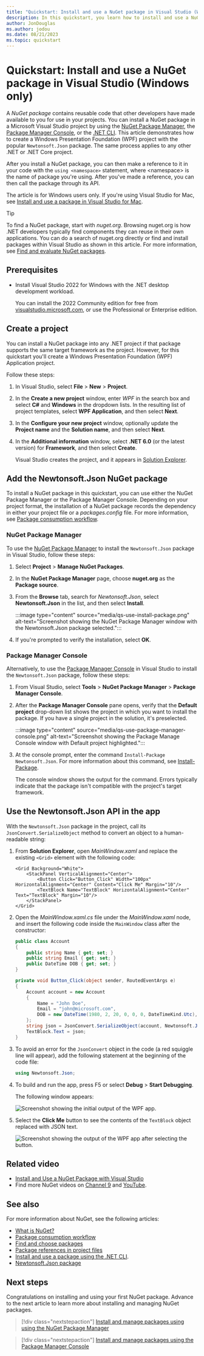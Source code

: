 ```yaml
---
title: "Quickstart: Install and use a NuGet package in Visual Studio (Windows only)"
description: In this quickstart, you learn how to install and use a NuGet package in a Visual Studio project for Windows.
author: JonDouglas
ms.author: jodou
ms.date: 08/21/2023
ms.topic: quickstart
---
```


# Quickstart: Install and use a NuGet package in Visual Studio (Windows only)

A *NuGet package* contains reusable code that other developers have made available to you for use in your projects. You can install a NuGet package in a Microsoft Visual Studio project by using the [NuGet Package Manager](../consume-packages/install-use-packages-visual-studio.md), the [Package Manager Console](../consume-packages/install-use-packages-powershell.md), or the [.NET CLI](install-and-use-a-package-using-the-dotnet-cli.md). This article demonstrates how to create a Windows Presentation Foundation (WPF) project with the popular `Newtonsoft.Json` package. The same process applies to any other .NET or .NET Core project.

After you install a NuGet package, you can then make a reference to it in your code with the `using <namespace>` statement, where \<namespace\> is the name of package you're using. After you've made a reference, you can then call the package through its API.

The article is for Windows users only. If you're using Visual Studio for Mac, see [Install and use a package in Visual Studio for Mac](install-and-use-a-package-in-visual-studio-mac.md).

> [!TIP]
> To find a NuGet package, start with *nuget.org*. Browsing nuget.org is how .NET developers typically find components they can reuse in their own applications. You can do a search of nuget.org directly or find and install packages within Visual Studio as shown in this article. For more information, see [Find and evaluate NuGet packages](../consume-packages/finding-and-choosing-packages.md).

## Prerequisites

- Install Visual Studio 2022 for Windows with the .NET desktop development workload.

  You can install the 2022 Community edition for free from [visualstudio.microsoft.com](https://visualstudio.microsoft.com/), or use the Professional or Enterprise edition.

## Create a project

You can install a NuGet package into any .NET project if that package supports the same target framework as the project. However, for this quickstart you'll create a Windows Presentation Foundation (WPF) Application project.

Follow these steps:

1. In Visual Studio, select **File** > **New** > **Project**.

1. In the **Create a new project** window, enter *WPF* in the search box and select **C#** and **Windows** in the dropdown lists. In the resulting list of project templates, select **WPF Application**, and then select **Next**.

1. In the **Configure your new project** window, optionally update the **Project name** and the **Solution name**, and then select **Next**.

1. In the **Additional information** window, select **.NET 6.0** (or the latest version) for **Framework**, and then select **Create**.

   Visual Studio creates the project, and it appears in [Solution Explorer](/visualstudio/ide/use-solution-explorer).

## Add the Newtonsoft.Json NuGet package

To install a NuGet package in this quickstart, you can use either the NuGet Package Manager or the Package Manager Console. Depending on your project format, the installation of a NuGet package records the dependency in either your project file or a *packages.config* file. For more information, see [Package consumption workflow](../consume-packages/overview-and-workflow.md).

### NuGet Package Manager

To use the [NuGet Package Manager](../consume-packages/install-use-packages-visual-studio.md) to install the `Newtonsoft.Json` package in Visual Studio, follow these steps:

1. Select **Project** > **Manage NuGet Packages**.

1. In the **NuGet Package Manager** page, choose **nuget.org** as the **Package source**.

1. From the **Browse** tab, search for *Newtonsoft.Json*, select **Newtonsoft.Json** in the list, and then select **Install**.

    :::image type="content" source="media/qs-use-install-package.png" alt-text="Screenshot showing the NuGet Package Manager window with the Newtonsoft.Json package selected.":::

1. If you're prompted to verify the installation, select **OK**.

### Package Manager Console

Alternatively, to use the [Package Manager Console](../consume-packages/install-use-packages-powershell.md) in Visual Studio to install the `Newtonsoft.Json` package, follow these steps:

1. From Visual Studio, select **Tools** > **NuGet Package Manager** > **Package Manager Console**.

1. After the **Package Manager Console** pane opens, verify that the **Default project** drop-down list shows the project in which you want to install the package. If you have a single project in the solution, it's preselected.

    :::image type="content" source="media/qs-use-package-manager-console.png" alt-text="Screenshot showing the Package Manage Console window with Default project highlighted.":::

1. At the console prompt, enter the command `Install-Package Newtonsoft.Json`. For more information about this command, see [Install-Package](../reference/ps-reference/ps-ref-install-package.md).

   The console window shows the output for the command. Errors typically indicate that the package isn't compatible with the project's target framework.

## Use the Newtonsoft.Json API in the app

With the `Newtonsoft.Json` package in the project, call its `JsonConvert.SerializeObject` method to convert an object to a human-readable string:

1. From **Solution Explorer**, open *MainWindow.xaml* and replace the existing `<Grid>` element with the following code:

    ```xaml
    <Grid Background="White">
        <StackPanel VerticalAlignment="Center">
            <Button Click="Button_Click" Width="100px" HorizontalAlignment="Center" Content="Click Me" Margin="10"/>
            <TextBlock Name="TextBlock" HorizontalAlignment="Center" Text="TextBlock" Margin="10"/>
        </StackPanel>
    </Grid>
    ```

1. Open the *MainWindow.xaml.cs* file under the *MainWindow.xaml* node, and insert the following code inside the `MainWindow` class after the constructor:

    ```csharp
    public class Account
    {
        public string Name { get; set; }
        public string Email { get; set; }
        public DateTime DOB { get; set; }
    }

    private void Button_Click(object sender, RoutedEventArgs e)
    {
        Account account = new Account
        {
            Name = "John Doe",
            Email = "john@microsoft.com",
            DOB = new DateTime(1980, 2, 20, 0, 0, 0, DateTimeKind.Utc),
        };
        string json = JsonConvert.SerializeObject(account, Newtonsoft.Json.Formatting.Indented);
        TextBlock.Text = json;
    }
    ```

1. To avoid an error for the `JsonConvert` object in the code (a red squiggle line will appear), add the following statement at the beginning of the code file:

    ```csharp
    using Newtonsoft.Json;
    ```

1. To build and run the app, press F5 or select **Debug** > **Start Debugging**.

   The following window appears:

    ![Screenshot showing the initial output of the WPF app.](media/qs-use-wpf-app-start.png)

1. Select the **Click Me** button to see the contents of the `TextBlock` object replaced with JSON text.

    ![Screenshot showing the output of the WPF app after selecting the button.](media/qs-use-wpf-app-end.png)

## Related video

- [Install and Use a NuGet Package with Visual Studio](/shows/nuget-101/install-and-use-a-nuget-package-with-visual-studio-2-of-5/player)
- Find more NuGet videos on [Channel 9](/shows/nuget-101/) and [YouTube](https://www.youtube.com/playlist?list=PLdo4fOcmZ0oVLvfkFk8O9h6v2Dcdh2bh_).

## See also

For more information about NuGet, see the following articles:

- [What is NuGet?](../what-is-nuget.md)
- [Package consumption workflow](../consume-packages/overview-and-workflow.md)
- [Find and choose packages](../consume-packages/finding-and-choosing-packages.md)
- [Package references in project files](../consume-packages/package-references-in-project-files.md)
- [Install and use a package using the .NET CLI](install-and-use-a-package-using-the-dotnet-cli.md).
- [Newtonsoft.Json package](https://www.nuget.org/packages/newtonsoft.json)

## Next steps

Congratulations on installing and using your first NuGet package. Advance to the next article to learn more about installing and managing NuGet packages.

> [!div class="nextstepaction"]
> [Install and manage packages using using the NuGet Package Manager](../consume-packages/install-use-packages-visual-studio.md)

> [!div class="nextstepaction"]
> [Install and manage packages using the Package Manager Console](../consume-packages/install-use-packages-powershell.md)
